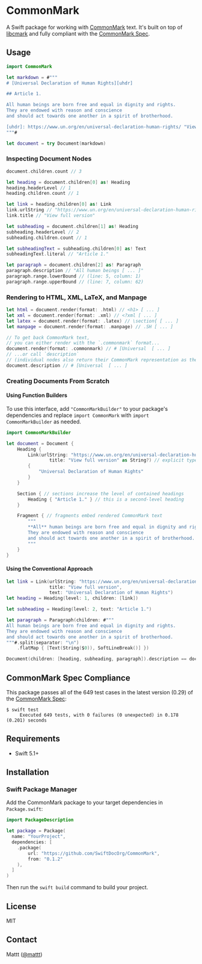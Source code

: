 # CommonMark

A Swift package for working with [CommonMark][commonmark] text.
It's built on top of [libcmark][cmark] 
and fully compliant with the [CommonMark Spec][commonmark].

## Usage

```swift
import CommonMark

let markdown = #"""
# [Universal Declaration of Human Rights][uhdr]

## Article 1.

All human beings are born free and equal in dignity and rights. 
They are endowed with reason and conscience 
and should act towards one another in a spirit of brotherhood.

[uhdr]: https://www.un.org/en/universal-declaration-human-rights/ "View full version"
"""#

let document = try Document(markdown)
```

### Inspecting Document Nodes

```swift
document.children.count // 3

let heading = document.children[0] as! Heading
heading.headerLevel // 1
heading.children.count // 1

let link = heading.children[0] as! Link
link.urlString // "https://www.un.org/en/universal-declaration-human-rights/")
link.title // "View full version"

let subheading = document.children[1] as! Heading
subheading.headerLevel // 2
subheading.children.count // 1

let subheadingText = subheading.children[0] as! Text
subheadingText.literal // "Article 1."

let paragraph = document.children[2] as! Paragraph
paragraph.description // "All human beings [ ... ]"
paragraph.range.lowerBound // (line: 5, column: 1)
paragraph.range.upperBound // (line: 7, column: 62)
```

### Rendering to HTML, XML, LaTeX, and Manpage

```swift
let html = document.render(format: .html) // <h1> [ ... ]
let xml = document.render(format: .xml) // <?xml [ ... ]
let latex = document.render(format: .latex) // \section{ [ ... ]
let manpage = document.render(format: .manpage) // .SH [ ... ]

// To get back CommonMark text, 
// you can either render with the `.commonmark` format...
document.render(format: .commonmark) // # [Universal  [ ... ]
// ...or call `description`
// (individual nodes also return their CommonMark representation as their description)
document.description // # [Universal  [ ... ]
```

### Creating Documents From Scratch

#### Using Function Builders

To use this interface,
add `"CommonMarkBuilder"` to your package's dependencies
and replace `import CommonMark` with `import CommonMarkBuilder`
as needed.

```swift
import CommonMarkBuilder

let document = Document {
    Heading {
        Link(urlString: "https://www.un.org/en/universal-declaration-human-rights/" as String?,
                title: "View full version" as String?) // explicit type annotations to work around apparent compiler bug
        {
            "Universal Declaration of Human Rights"
        }
    }

    Section { // sections increase the level of contained headings
        Heading { "Article 1." } // this is a second-level heading
    }

    Fragment { // fragments embed rendered CommonMark text
        """
        **All** human beings are born free and equal in dignity and rights.
        They are endowed with reason and conscience
        and should act towards one another in a spirit of brotherhood.
        """
    }
}
```

#### Using the Conventional Approach

```swift
let link = Link(urlString: "https://www.un.org/en/universal-declaration-human-rights/", 
                title: "View full version", 
                text: "Universal Declaration of Human Rights")
let heading = Heading(level: 1, children: [link])

let subheading = Heading(level: 2, text: "Article 1.")

let paragraph = Paragraph(children: #"""
All human beings are born free and equal in dignity and rights.
They are endowed with reason and conscience
and should act towards one another in a spirit of brotherhood.
"""#.split(separator: "\n")
    .flatMap { [Text(String($0)), SoftLineBreak()] })

Document(children: [heading, subheading, paragraph]).description == document.description // true
```

## CommonMark Spec Compliance

This package passes all of the 649 test cases
in the latest version (0.29) of the [CommonMark Spec][commonmark spec]:

```console
$ swift test
	 Executed 649 tests, with 0 failures (0 unexpected) in 0.178 (0.201) seconds
```

## Requirements

- Swift 5.1+

## Installation

### Swift Package Manager

Add the CommonMark package to your target dependencies in `Package.swift`:

```swift
import PackageDescription

let package = Package(
  name: "YourProject",
  dependencies: [
    .package(
        url: "https://github.com/SwiftDocOrg/CommonMark",
        from: "0.1.2"
    ),
  ]
)
```

Then run the `swift build` command to build your project.

## License

MIT

## Contact

Mattt ([@mattt](https://twitter.com/mattt))

[cmark]: https://github.com/commonmark/cmark
[commonmark]: https://commonmark.org
[commonmark spec]: https://spec.commonmark.org

